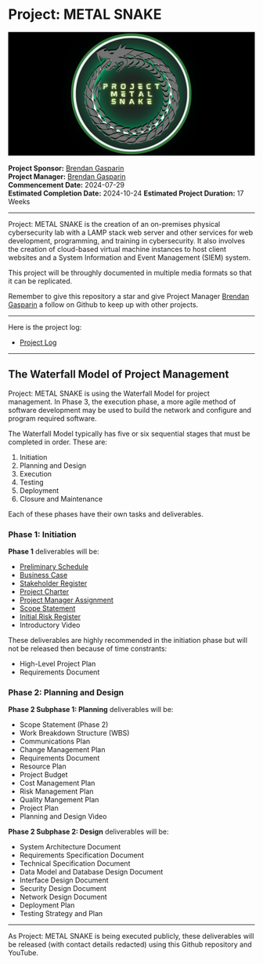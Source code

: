  # Project: METAL SNAKE 
 
 <img src="./images/Project-METAL-SNAKE-logo-github-cover.png" alt="Project METAL SNAKE logo" />  

**Project Sponsor:** [Brendan Gasparin](https://linktr.ee/brendangasparin)  
**Project Manager:** [Brendan Gasparin](https://linktr.ee/brendangasparin)  
**Commencement Date:** 2024-07-29  
**Estimated Completion Date:** 2024-10-24
**Estimated Project Duration:** 17 Weeks  

---

Project: METAL SNAKE is the creation of an on-premises physical cybersecurity lab with a LAMP stack web server and other services for web development, programming, and training in cybersecurity. It also involves the creation of cloud-based virtual machine instances to host client websites and a System Information and Event Management (SIEM) system.  

This project will be throughly documented in multiple media formats so that it can be replicated.  

Remember to give this repository a star and give Project Manager [Brendan Gasparin](https://github.com/brendangasparin) a follow on Github to keep up with other projects.  

---

Here is the project log:
- [Project Log](./project-log/log.md)  

---

## The Waterfall Model of Project Management

Project: METAL SNAKE is using the Waterfall Model for project management. In Phase 3, the execution phase, a more agile method of software development may be used to build the network and configure and program required software.  

The Waterfall Model typically has five or six sequential stages that must be completed in order. These are:  

1. Initiation  
2. Planning and Design  
3. Execution  
4. Testing  
5. Deployment  
6. Closure and Maintenance  

Each of these phases have their own tasks and deliverables.  

### Phase 1: Initiation  

**Phase 1** deliverables will be: 
- [Preliminary Schedule](./docs/phase-1.0/METAL-SNAKE-Preliminary-Schedule.pdf)
- [Business Case](../docs/phase-1.0/METAL-SNAKE-Business-Case.pdf)  
- [Stakeholder Register](./docs/phase-1.0/METAL-SNAKE-Stakeholder-Register.pdf)  
- [Project Charter](../docs/phase-1.0/METAL-SNAKE-Project-Charter.pdf)  
- [Project Manager Assignment](./docs/phase-1.0/METAL-SNAKE-Project-Manager-Assignment.pdf)  
- [Scope Statement](./docs/phase-1.0/METAL-SNAKE-Scope-Statement.pdf)  
- [Initial Risk Register](./docs/phase-1.0/METAL-SNAKE-Risk-Register.pdf)  
- Introductory Video  

These deliverables are highly recommended in the initiation phase but will not be released then because of time constrants:  
- High-Level Project Plan  
- Requirements Document  

### Phase 2: Planning and Design  

**Phase 2 Subphase 1: Planning** deliverables will be:  
 
- Scope Statement (Phase 2)  
- Work Breakdown Structure (WBS) 
- Communications Plan
- Change Management Plan 
- Requirements Document  
- Resource Plan  
- Project Budget  
- Cost Management Plan  
- Risk Management Plan  
- Quality Mangement Plan
- Project Plan 
- Planning and Design Video  

**Phase 2 Subphase 2: Design** deliverables will be:  

- System Architecture Document  
- Requirements Specification Document  
- Technical Specification Document  
- Data Model and Database Design Document  
- Interface Design Document  
- Security Design Document  
- Network Design Document  
- Deployment Plan  
- Testing Strategy and Plan  

---

As Project: METAL SNAKE is being executed publicly, these deliverables will be released (with contact details redacted) using this Github repository and YouTube.  